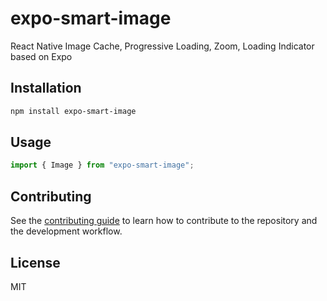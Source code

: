 # expo-smart-image

React Native Image Cache, Progressive Loading, Zoom, Loading Indicator based on Expo

## Installation

```sh
npm install expo-smart-image
```

## Usage

```js
import { Image } from "expo-smart-image";

```

## Contributing

See the [contributing guide](CONTRIBUTING.md) to learn how to contribute to the repository and the development workflow.

## License

MIT

